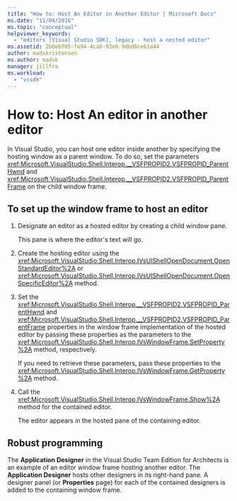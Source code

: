 ```yaml
---
title: "How to: Host An Editor in Another Editor | Microsoft Docs"
ms.date: "11/04/2016"
ms.topic: "conceptual"
helpviewer_keywords:
  - "editors [Visual Studio SDK], legacy - host a nested editor"
ms.assetid: 2b0eb705-fe94-4ca8-93e0-9dbd8ce61a44
author: madskristensen
ms.author: madsk
manager: jillfra
ms.workload:
  - "vssdk"
---
```

# How to: Host An editor in another editor

In Visual Studio, you can host one editor inside another by specifying the hosting window as a parent window. To do so, set the parameters <xref:Microsoft.VisualStudio.Shell.Interop.__VSFPROPID2.VSFPROPID_ParentHwnd> and <xref:Microsoft.VisualStudio.Shell.Interop.__VSFPROPID2.VSFPROPID_ParentFrame> on the child window frame.

## To set up the window frame to host an editor

1. Designate an editor as a hosted editor by creating a child window pane.

     This pane is where the editor's text will go.

2. Create the hosting editor using the <xref:Microsoft.VisualStudio.Shell.Interop.IVsUIShellOpenDocument.OpenStandardEditor%2A> or <xref:Microsoft.VisualStudio.Shell.Interop.IVsUIShellOpenDocument.OpenSpecificEditor%2A> method.

3. Set the <xref:Microsoft.VisualStudio.Shell.Interop.__VSFPROPID2.VSFPROPID_ParentHwnd> and <xref:Microsoft.VisualStudio.Shell.Interop.__VSFPROPID2.VSFPROPID_ParentFrame> properties in the window frame implementation of the hosted editor by passing these properties as the parameters to the <xref:Microsoft.VisualStudio.Shell.Interop.IVsWindowFrame.SetProperty%2A> method, respectively.

     If you need to retrieve these parameters, pass these properties to the <xref:Microsoft.VisualStudio.Shell.Interop.IVsWindowFrame.GetProperty%2A> method.

4. Call the <xref:Microsoft.VisualStudio.Shell.Interop.IVsWindowFrame.Show%2A> method for the contained editor.

     The editor appears in the hosted pane of the containing editor.

## Robust programming

The **Application Designer** in the Visual Studio Team Edition for Architects is an example of an editor window frame hosting another editor. The **Application Designer** hosts other designers in its right-hand pane. A designer panel (or **Properties** page) for each of the contained designers is added to the containing window frame.